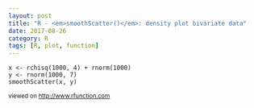 ```yaml
---
layout: post
title: "R - <em>smoothScatter()</em>: density plot bivariate data"
date: 2017-08-26
category: R
tags: [R, plot, function]
---
```


```
x <- rchisq(1000, 4) + rnorm(1000)
y <- rnorm(1000, 7)
smoothScatter(x, y)
```

<small> viewed on http://www.rfunction.com </small>
